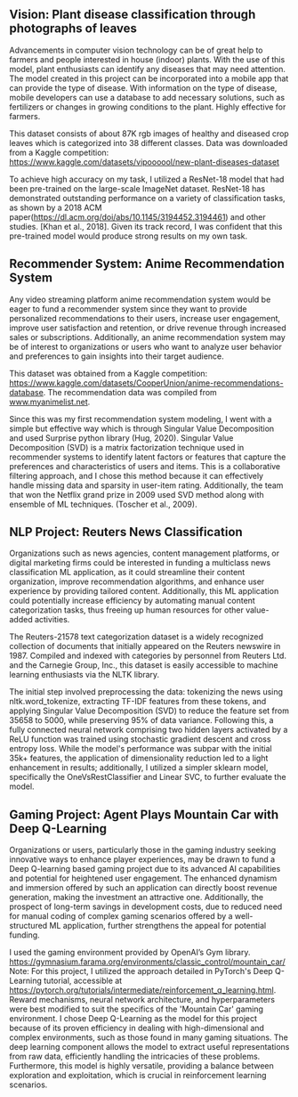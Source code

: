 ## Vision: Plant disease classification through photographs of leaves

Advancements in computer vision technology can be of great help to farmers and people interested in house (indoor) plants. With the use of this model, plant enthusiasts can identify any diseases that may need attention. The model created in this project can be incorporated into a mobile app that can provide the type of disease. With information on the type of disease, mobile developers can use a database to add necessary solutions, such as fertilizers or changes in growing conditions to the plant. Highly effective for farmers.

This dataset consists of about 87K rgb images of healthy and diseased crop leaves which is categorized into 38 different classes. Data was downloaded from a Kaggle competition: https://www.kaggle.com/datasets/vipoooool/new-plant-diseases-dataset

To achieve high accuracy on my task, I utilized a ResNet-18 model that had been pre-trained on the large-scale ImageNet dataset. ResNet-18 has demonstrated outstanding performance on a variety of classification tasks, as shown by a 2018 ACM paper(https://dl.acm.org/doi/abs/10.1145/3194452.3194461) and other studies. [Khan et al., 2018]. Given its track record, I was confident that this pre-trained model would produce strong results on my own task.

## Recommender System: Anime Recommendation System
Any video streaming platform anime recommendation system would be eager to fund a recommender system since they want to provide personalized recommendations to their users, increase user engagement, improve user satisfaction and retention, or drive revenue through increased sales or subscriptions. Additionally, an anime recommendation system may be of interest to organizations or users who want to analyze user behavior and preferences to gain insights into their target audience.

This dataset was obtained from a Kaggle competition: https://www.kaggle.com/datasets/CooperUnion/anime-recommendations-database. The recommendation data was compiled from www.myanimelist.net.

Since this was my first recommendation system modeling, I went with a simple but effective way which is through Singular Value Decomposition and used Surprise python library (Hug, 2020). Singular Value Decomposition (SVD) is a matrix factorization technique used in recommender systems to identify latent factors or features that capture the preferences and characteristics of users and items. This is a collaborative filtering approach, and I chose this method because it can effectively handle missing data and sparsity in user-item rating. Additionally, the team that won the Netflix grand prize in 2009 used SVD method along with ensemble of ML techniques. (Toscher et al., 2009).

## NLP Project: Reuters News Classification
Organizations such as news agencies, content management platforms, or digital marketing firms
could be interested in funding a multiclass news classification ML application, as it could
streamline their content organization, improve recommendation algorithms, and enhance user
experience by providing tailored content. Additionally, this ML application could potentially
increase efficiency by automating manual content categorization tasks, thus freeing up human
resources for other value-added activities.

The Reuters-21578 text categorization dataset is a widely recognized collection of documents
that initially appeared on the Reuters newswire in 1987. Compiled and indexed with categories
by personnel from Reuters Ltd. and the Carnegie Group, Inc., this dataset is easily accessible to
machine learning enthusiasts via the NLTK library.

The initial step involved preprocessing the data: tokenizing the news using nltk.word_tokenize,
extracting TF-IDF features from these tokens, and applying Singular Value Decomposition
(SVD) to reduce the feature set from 35658 to 5000, while preserving 95% of data variance.
Following this, a fully connected neural network comprising two hidden layers activated by a
ReLU function was trained using stochastic gradient descent and cross entropy loss. While the
model's performance was subpar with the initial 35k+ features, the application of dimensionality
reduction led to a light enhancement in results; additionally, I utilized a simpler sklearn model,
specifically the OneVsRestClassifier and Linear SVC, to further evaluate the model.

## Gaming Project: Agent Plays Mountain Car with Deep Q-Learning
Organizations or users, particularly those in the gaming industry seeking innovative ways to
enhance player experiences, may be drawn to fund a Deep Q-learning based gaming project due
to its advanced AI capabilities and potential for heightened user engagement. The enhanced
dynamism and immersion offered by such an application can directly boost revenue generation,
making the investment an attractive one. Additionally, the prospect of long-term savings in
development costs, due to reduced need for manual coding of complex gaming scenarios offered
by a well-structured ML application, further strengthens the appeal for potential funding.

I used the gaming environment provided by OpenAI’s Gym library.
https://gymnasium.farama.org/environments/classic_control/mountain_car/
Note:
For this project, I utilized the approach detailed in PyTorch's Deep Q-Learning tutorial,
accessible at https://pytorch.org/tutorials/intermediate/reinforcement_q_learning.html.
Reward mechanisms, neural network architecture, and hyperparameters were best modified to
suit the specifics of the 'Mountain Car' gaming environment.
I chose Deep Q-Learning as the model for this project because of its proven efficiency in dealing
with high-dimensional and complex environments, such as those found in many gaming
situations. The deep learning component allows the model to extract useful representations from
raw data, efficiently handling the intricacies of these problems. Furthermore, this model is highly
versatile, providing a balance between exploration and exploitation, which is crucial in
reinforcement learning scenarios.

